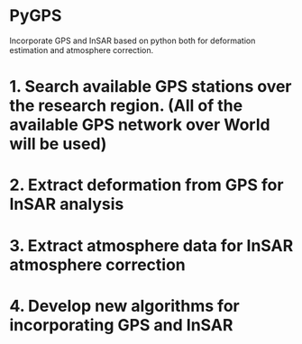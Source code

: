 # PyGPS
Incorporate GPS and InSAR based on python both for deformation estimation and atmosphere correction.

# 1. Search available GPS stations over the research region. (All of the available GPS network over World will be used)
# 2. Extract deformation from GPS for InSAR analysis 
# 3. Extract atmosphere data for InSAR atmosphere correction
# 4. Develop new algorithms for incorporating GPS and InSAR
